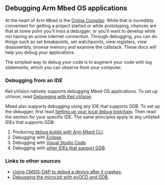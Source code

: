 ## Debugging Arm Mbed OS applications

At the heart of Arm Mbed is the <a href="/docs/v5.7/tools/arm-online-compiler.html" target="_blank">Online Compiler</a>. While that is incredibly convenient for getting a project started or while prototyping, chances are that at some point you'll miss a debugger, or you'll want to develop while not having an active internet connection. Through debugging, you can do things such as set breakpoints, set watchpoints, view registers, view disassembly, browse memory and examine the callstack. These docs will help you debug your applications.

The simplest way to debug your code is to augment your code with log statements, which you can observe from your computer.

### Debugging from an IDE

Keil uVision natively supports debugging Mbed OS applications. To set up uVision, read <a href="/docs/v5.7/tutorials/keil-uvision.html" target="_blank">Debugging with Keil uVision</a>.

Mbed also supports debugging using any IDE that supports GDB. To set up the debugger, first read <a href="/docs/v5.7/tools/setting-up-a-local-debug-toolchain.html" target="_blank">Setting up your local debug toolchain</a>. Then read the section for your specific IDE. The same principles apply to any unlisted IDEs that supports GDB:

1. Producing <a href="/docs/v5.7/tools/debug-builds-cli.html" target="_blank">debug builds with Arm Mbed CLI</a>.
1. Debugging with <a href="/docs/v5.7/tutorials/eclipse.html" target="_blank">Eclipse</a>.
1. Debugging with <a href="/docs/v5.7/tutorials/visual-studio-code.html" target="_blank">Visual Studio Code</a>.
1. Debugging with <a href="/docs/v5.7/tools/debugging.html" target="_blank">other IDEs that support GDB</a>.

### Links to other sources

- <a href="https://os.mbed.com/blog/entry/Post-mortem-debugging-with-ARM-mbed/" target="_blank">Using CMSIS-DAP to debug a device after it crashes</a>.
- <a href="/docs/v5.7/tutorials/debug-microbit.html" target="_blank">Debugging the micro:bit with pyOCD and GDB</a>.

